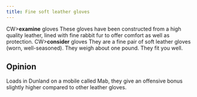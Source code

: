 ```yaml
---
title: Fine soft leather gloves
---
```


CW\>**examine** gloves
These gloves have been constructed from a high quality leather,
lined with fine rabbit fur to offer comfort as well as protection.
CW\>**consider** gloves
They are a fine pair of soft leather gloves (worn, well-seasoned).
They weigh about one pound.
They fit you well.

## Opinion

Loads in Dunland on a mobile called Mab, they give an offensive bonus
slightly higher compared to other leather gloves.